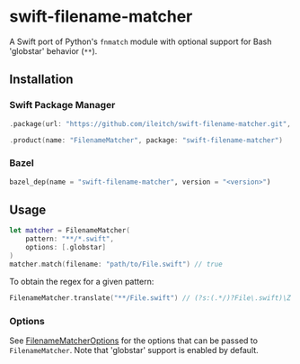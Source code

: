 # swift-filename-matcher

A Swift port of Python's `fnmatch` module with optional support for Bash 'globstar' behavior (`**`).

## Installation

### Swift Package Manager

```swift
.package(url: "https://github.com/ileitch/swift-filename-matcher.git", from: "0.0.0")
```

```swift
.product(name: "FilenameMatcher", package: "swift-filename-matcher")
```

### Bazel

```python
bazel_dep(name = "swift-filename-matcher", version = "<version>")
```

## Usage

```swift
let matcher = FilenameMatcher(
    pattern: "**/*.swift",
    options: [.globstar]
)
matcher.match(filename: "path/to/File.swift") // true
```

To obtain the regex for a given pattern:

```swift
FilenameMatcher.translate("**/File.swift") // (?s:(.*/)?File\.swift)\Z
```

### Options

See [FilenameMatcherOptions](https://github.com/ileitch/swift-filename-matcher/blob/main/Sources/FilenameMatcher/FilenameMatcherOptions.swift) for the options that can be passed to `FilenameMatcher`. Note that 'globstar' support is enabled by default.
